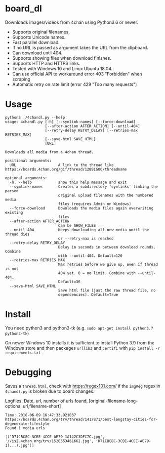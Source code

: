 # board_dl

Downloads images/videos from 4chan using Python3.6 or newer.  
* Supports original filenames.  
* Supports Unicode names.  
* Fast parallel download.  
* If no URL is passed as argument takes the URL from the clipboard.  
* Can download until 404.  
* Supports showing files when download finishes.  
* Supports HTTP and HTTPS links.  
* Tested with Windows 10 and Linux Ubuntu 18.04.
* Can use official API to workaround error 403 "Forbidden" when scraping
* Automatic retry on rate limit (error 429 "Too many requests")

# Usage

```
python3 ./4chandl.py --help
usage: 4chandl.py [-h] [--symlink-names] [--force-download]
                  [--after-action AFTER_ACTION] [--until-404]
                  [--retry-delay RETRY_DELAY] [--retries-max RETRIES_MAX]
                  [--save-html SAVE_HTML]
                  [URL]
 
Downloads all media from a 4chan thread.
 
positional arguments:
  URL                   A link to the thread like https://boards.4chan.org/gif/thread/12891600/threadname
 
optional arguments:
  -h, --help            show this help message and exit
  --symlink-names       Creates a subdirectory 'symlinks' linking the parsed
                        original upload filenames with the numbered media
                        files (requires Admin on Windows)  
  --force-download      Downloads the media files again overwriting existing
                        files
  --after-action AFTER_ACTION
                        Can be SHOW_FILES
  --until-404           Keeps downloading all new media until the thread dies
                        or --retry-max is reached
  --retry-delay RETRY_DELAY
                        Delay in seconds in between download rounds. Combine
                        with --until-404. Default=120
  --retries-max RETRIES_MAX
                        Max retries before we give up, even if thread is not
                        404 yet. 0 = no limit. Combine with --until-404.
                        Default=30
  --save-html SAVE_HTML
                        Save html file (just the raw thread file, no
                        dependencies). Default=True
```

# Install

You need python3 and python3-tk (e.g. `sudo apt-get install python3.7 python3-tk`)

On newer Windows 10 installs it is sufficient to install Python 3.9 from the Windows store and then packages `urllib3` and `certifi` with
`pip install -r requirements.txt`

# Debugging

Saves a `thread.html`, check with https://regex101.com/ if the `imgReg` regex in `4chandl.py` is broken due to board changes.

Logfiles: Date, url, number of urls found, [original-filename-long-optional,url,filename-short]

```
Time: 2018-06-09 16:47:33.921037
https://boards.4chan.org/trv/thread/1417871/best-longstay-cities-for-degenerate-lifestyle
Found 1 media urls

[('D71CBC8C-3CBE-4CCE-AE79-1A142C3DFC7C.jpg', '//is2.4chan.org/trv/1528553461662.jpg', 'D71CBC8C-3CBE-4CCE-AE79-1(...).jpg')]
```
